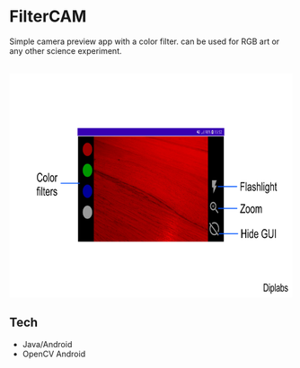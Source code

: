# FilterCAM
Simple camera preview app with a color filter. can be used for RGB art or any other science experiment. 

<BR>
<img src="ColorGUI.png" height="400" />


## Tech
- Java/Android
- OpenCV Android
